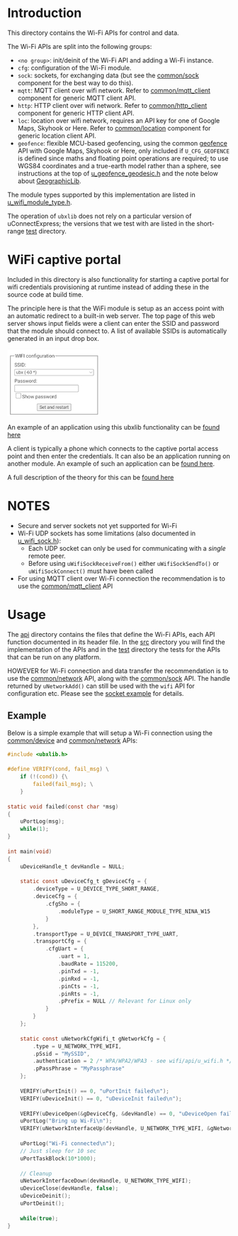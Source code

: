 # Introduction
This directory contains the Wi-Fi APIs for control and data.

The Wi-Fi APIs are split into the following groups:

- `<no group>`: init/deinit of the Wi-Fi API and adding a Wi-Fi instance.
- `cfg`: configuration of the Wi-Fi module.
- `sock`: sockets, for exchanging data (but see the [common/sock](/common/sock) component for the best way to do this).
- `mqtt`: MQTT client over wifi network. Refer to [common/mqtt_client](/common/mqtt_client) component for generic
MQTT client API.
- `http`: HTTP client over wifi network. Refer to [common/http_client](/common/http_client) component for generic
HTTP client API.
- `loc`: location over wifi network, requires an API key for one of Google Maps, Skyhook or Here. Refer to [common/location](/common/location) component for generic
location client API.
- `geofence`: flexible MCU-based geofencing, using the common [geofence](/common/geofence/api/u_geofence.h) API with Google Maps, Skyhook or Here, only included if `U_CFG_GEOFENCE` is defined since maths and floating point operations are required; to use WGS84 coordinates and a true-earth model rather than a sphere, see instructions at the top of [u_geofence_geodesic.h](/common/geofence/api/u_geofence_geodesic.h) and the note below about [GeographicLib](https://github.com/geographiclib).

The module types supported by this implementation are listed in [u_wifi_module_type.h](api/u_wifi_module_type.h).

The operation of `ubxlib` does not rely on a particular version of uConnectExpress; the versions that we test with are listed in the short-range [test](/common/short_range/test) directory.

# WiFi captive portal

Included in this directory is also functionality for starting a captive portal for wifi credentials provisioning at runtime instead of adding these in the source code at build time.

The principle here is that the WiFi module is setup as an access point with an automatic redirect to a built-in web server. The top page of this web server shows input fields were a client can enter the SSID and password that the module should connect to. A list of available SSIDs is automatically generated in an input drop box.

![Captive portal web page](/readme_images/CaptivePortalLogin.jpg)

An example of an application using this ubxlib functionality can be [found here](https://github.com/u-blox/ubxlib_examples_xplr_iot/blob/master/examples/captive_portal/src/main.c)

A client is typically a phone which connects to the captive portal access point and then enter the credentials. It can also be an application running on another module. An example of such an application can be [found here](test/test_peer/captive_portal_test_peer.ino).

A full description of the theory for this can be [found here](https://en.wikipedia.org/wiki/Captive_portal)


# NOTES
* Secure and server sockets not yet supported for Wi-Fi
* Wi-Fi UDP sockets has some limitations (also documented in [u_wifi_sock.h](api/u_wifi_sock.h)):
   - Each UDP socket can only be used for communicating with a *single* remote peer.
   - Before using `uWifiSockReceiveFrom()` either `uWifiSockSendTo()` or `uWifiSockConnect()` must have been called
* For using MQTT client over Wi-Fi connection the recommendation is to use the [common/mqtt_client](/common/mqtt_client) API

# Usage
The [api](api) directory contains the files that define the Wi-Fi APIs, each API function documented in its header file.  In the [src](src) directory you will find the implementation of the APIs and in the [test](test) directory the tests for the APIs that can be run on any platform.

HOWEVER for Wi-Fi connection and data transfer the recommendation is to use the [common/network](/common/network) API, along with the [common/sock](/common/sock) API. The handle returned by `uNetworkAdd()` can still be used with the `wifi` API for configuration etc. Please see the [socket example](/example/sockets) for details.

## Example
Below is a simple example that will setup a Wi-Fi connection using the [common/device](/common/device) and [common/network](/common/network) APIs:

```c
#include <ubxlib.h>

#define VERIFY(cond, fail_msg) \
    if (!(cond)) {\
        failed(fail_msg); \
    }

static void failed(const char *msg)
{
    uPortLog(msg);
    while(1);
}

int main(void)
{
    uDeviceHandle_t devHandle = NULL;

    static const uDeviceCfg_t gDeviceCfg = {
        .deviceType = U_DEVICE_TYPE_SHORT_RANGE,
        .deviceCfg = {
            .cfgSho = {
                .moduleType = U_SHORT_RANGE_MODULE_TYPE_NINA_W15
            }
        },
        .transportType = U_DEVICE_TRANSPORT_TYPE_UART,
        .transportCfg = {
            .cfgUart = {
                .uart = 1,
                .baudRate = 115200,
                .pinTxd = -1,
                .pinRxd = -1,
                .pinCts = -1,
                .pinRts = -1,
                .pPrefix = NULL // Relevant for Linux only
            }
        }
    };

    static const uNetworkCfgWifi_t gNetworkCfg = {
        .type = U_NETWORK_TYPE_WIFI,
        .pSsid = "MySSID",
        .authentication = 2 /* WPA/WPA2/WPA3 - see wifi/api/u_wifi.h */,
        .pPassPhrase = "MyPassphrase"
    };

    VERIFY(uPortInit() == 0, "uPortInit failed\n");
    VERIFY(uDeviceInit() == 0, "uDeviceInit failed\n");

    VERIFY(uDeviceOpen(&gDeviceCfg, &devHandle) == 0, "uDeviceOpen failed\n");
    uPortLog("Bring up Wi-Fi\n");
    VERIFY(uNetworkInterfaceUp(devHandle, U_NETWORK_TYPE_WIFI, &gNetworkCfg) == 0, "uNetworkInterfaceUp failed\n");

    uPortLog("Wi-Fi connected\n");
    // Just sleep for 10 sec
    uPortTaskBlock(10*1000);

    // Cleanup
    uNetworkInterfaceDown(devHandle, U_NETWORK_TYPE_WIFI);
    uDeviceClose(devHandle, false);
    uDeviceDeinit();
    uPortDeinit();

    while(true);
}
```